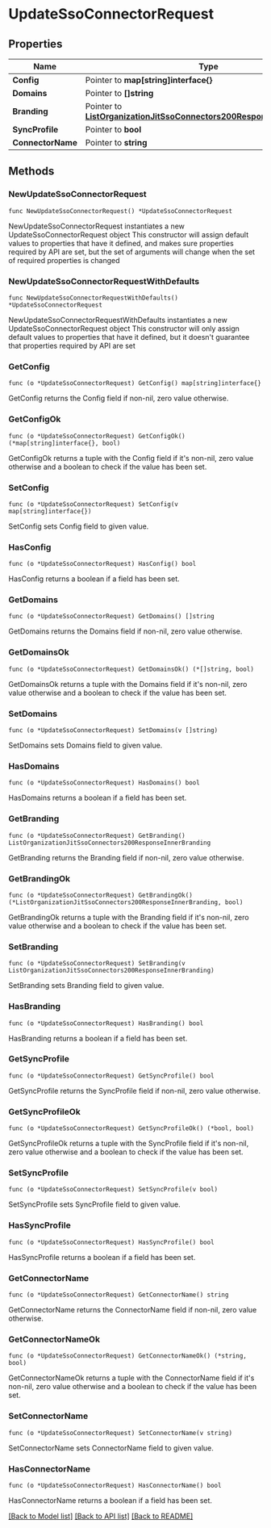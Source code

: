 # UpdateSsoConnectorRequest

## Properties

Name | Type | Description | Notes
------------ | ------------- | ------------- | -------------
**Config** | Pointer to **map[string]interface{}** | arbitrary | [optional] 
**Domains** | Pointer to **[]string** |  | [optional] 
**Branding** | Pointer to [**ListOrganizationJitSsoConnectors200ResponseInnerBranding**](ListOrganizationJitSsoConnectors200ResponseInnerBranding.md) |  | [optional] 
**SyncProfile** | Pointer to **bool** |  | [optional] 
**ConnectorName** | Pointer to **string** |  | [optional] 

## Methods

### NewUpdateSsoConnectorRequest

`func NewUpdateSsoConnectorRequest() *UpdateSsoConnectorRequest`

NewUpdateSsoConnectorRequest instantiates a new UpdateSsoConnectorRequest object
This constructor will assign default values to properties that have it defined,
and makes sure properties required by API are set, but the set of arguments
will change when the set of required properties is changed

### NewUpdateSsoConnectorRequestWithDefaults

`func NewUpdateSsoConnectorRequestWithDefaults() *UpdateSsoConnectorRequest`

NewUpdateSsoConnectorRequestWithDefaults instantiates a new UpdateSsoConnectorRequest object
This constructor will only assign default values to properties that have it defined,
but it doesn't guarantee that properties required by API are set

### GetConfig

`func (o *UpdateSsoConnectorRequest) GetConfig() map[string]interface{}`

GetConfig returns the Config field if non-nil, zero value otherwise.

### GetConfigOk

`func (o *UpdateSsoConnectorRequest) GetConfigOk() (*map[string]interface{}, bool)`

GetConfigOk returns a tuple with the Config field if it's non-nil, zero value otherwise
and a boolean to check if the value has been set.

### SetConfig

`func (o *UpdateSsoConnectorRequest) SetConfig(v map[string]interface{})`

SetConfig sets Config field to given value.

### HasConfig

`func (o *UpdateSsoConnectorRequest) HasConfig() bool`

HasConfig returns a boolean if a field has been set.

### GetDomains

`func (o *UpdateSsoConnectorRequest) GetDomains() []string`

GetDomains returns the Domains field if non-nil, zero value otherwise.

### GetDomainsOk

`func (o *UpdateSsoConnectorRequest) GetDomainsOk() (*[]string, bool)`

GetDomainsOk returns a tuple with the Domains field if it's non-nil, zero value otherwise
and a boolean to check if the value has been set.

### SetDomains

`func (o *UpdateSsoConnectorRequest) SetDomains(v []string)`

SetDomains sets Domains field to given value.

### HasDomains

`func (o *UpdateSsoConnectorRequest) HasDomains() bool`

HasDomains returns a boolean if a field has been set.

### GetBranding

`func (o *UpdateSsoConnectorRequest) GetBranding() ListOrganizationJitSsoConnectors200ResponseInnerBranding`

GetBranding returns the Branding field if non-nil, zero value otherwise.

### GetBrandingOk

`func (o *UpdateSsoConnectorRequest) GetBrandingOk() (*ListOrganizationJitSsoConnectors200ResponseInnerBranding, bool)`

GetBrandingOk returns a tuple with the Branding field if it's non-nil, zero value otherwise
and a boolean to check if the value has been set.

### SetBranding

`func (o *UpdateSsoConnectorRequest) SetBranding(v ListOrganizationJitSsoConnectors200ResponseInnerBranding)`

SetBranding sets Branding field to given value.

### HasBranding

`func (o *UpdateSsoConnectorRequest) HasBranding() bool`

HasBranding returns a boolean if a field has been set.

### GetSyncProfile

`func (o *UpdateSsoConnectorRequest) GetSyncProfile() bool`

GetSyncProfile returns the SyncProfile field if non-nil, zero value otherwise.

### GetSyncProfileOk

`func (o *UpdateSsoConnectorRequest) GetSyncProfileOk() (*bool, bool)`

GetSyncProfileOk returns a tuple with the SyncProfile field if it's non-nil, zero value otherwise
and a boolean to check if the value has been set.

### SetSyncProfile

`func (o *UpdateSsoConnectorRequest) SetSyncProfile(v bool)`

SetSyncProfile sets SyncProfile field to given value.

### HasSyncProfile

`func (o *UpdateSsoConnectorRequest) HasSyncProfile() bool`

HasSyncProfile returns a boolean if a field has been set.

### GetConnectorName

`func (o *UpdateSsoConnectorRequest) GetConnectorName() string`

GetConnectorName returns the ConnectorName field if non-nil, zero value otherwise.

### GetConnectorNameOk

`func (o *UpdateSsoConnectorRequest) GetConnectorNameOk() (*string, bool)`

GetConnectorNameOk returns a tuple with the ConnectorName field if it's non-nil, zero value otherwise
and a boolean to check if the value has been set.

### SetConnectorName

`func (o *UpdateSsoConnectorRequest) SetConnectorName(v string)`

SetConnectorName sets ConnectorName field to given value.

### HasConnectorName

`func (o *UpdateSsoConnectorRequest) HasConnectorName() bool`

HasConnectorName returns a boolean if a field has been set.


[[Back to Model list]](../README.md#documentation-for-models) [[Back to API list]](../README.md#documentation-for-api-endpoints) [[Back to README]](../README.md)


